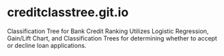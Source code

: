 # creditclasstree.git.io
Classification Tree for Bank Credit Ranking
Utilizes Logistic Regression, Gain/Lift Chart, and Classification Trees for determining whether to accept or decline loan applications.
